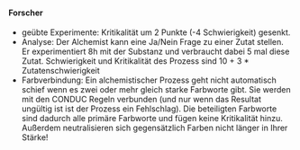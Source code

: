 #### Forscher

* geübte Experimente: Kritikalität um 2 Punkte (-4 Schwierigkeit) gesenkt.
* Analyse: Der Alchemist kann eine Ja/Nein Frage zu einer Zutat stellen. Er experimentiert 8h mit der Substanz und
verbraucht dabei 5 mal diese Zutat. Schwierigkeit und Kritikalität des Prozess sind 10 + 3 * Zutatenschwierigkeit
* Farbverbindung: Ein alchemistischer Prozess geht nicht automatisch schief wenn es zwei oder mehr gleich starke
Farbworte gibt. Sie werden mit den CONDUC Regeln verbunden (und nur wenn das Resultat ungültig ist ist der Prozess ein
Fehlschlag). Die beteiligten Farbworte sind dadurch alle primäre Farbworte und fügen keine Kritikalität hinzu.
Außerdem neutralisieren sich gegensätzlich Farben nicht länger in Ihrer Stärke!
